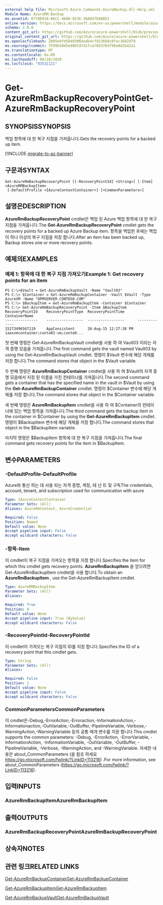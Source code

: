 ```yaml
---
external help file: Microsoft.Azure.Commands.AzureBackup.dll-Help.xml
Module Name: AzureRM.Backup
ms.assetid: 6778E018-B6CC-468A-823E-3DA047EA6B52
online version: https://docs.microsoft.com/en-us/powershell/module/azurerm.backup/get-azurermbackuprecoverypoint
schema: 2.0.0
content_git_url: https://github.com/Azure/azure-powershell/blob/preview/src/ResourceManager/AzureBackup/Commands.AzureBackup/help/Get-AzureRmBackupRecoveryPoint.md
original_content_git_url: https://github.com/Azure/azure-powershell/blob/preview/src/ResourceManager/AzureBackup/Commands.AzureBackup/help/Get-AzureRmBackupRecoveryPoint.md
ms.openlocfilehash: 2805ebfd5849306dadb4cf913660c8fac1602d79
ms.sourcegitcommit: f599b50d5e980197d1fca769378df90a842b42a1
ms.translationtype: MT
ms.contentlocale: ko-KR
ms.lasthandoff: 08/20/2020
ms.locfileid: "93531121"
---
```

# <span data-ttu-id="3a9e6-101">Get-AzureRmBackupRecoveryPoint</span><span class="sxs-lookup"><span data-stu-id="3a9e6-101">Get-AzureRmBackupRecoveryPoint</span></span>

## <span data-ttu-id="3a9e6-102">SYNOPSIS</span><span class="sxs-lookup"><span data-stu-id="3a9e6-102">SYNOPSIS</span></span>
<span data-ttu-id="3a9e6-103">백업 항목에 대 한 복구 지점을 가져옵니다.</span><span class="sxs-lookup"><span data-stu-id="3a9e6-103">Gets the recovery points for a backed up item.</span></span>

[!INCLUDE [migrate-to-az-banner](../../includes/migrate-to-az-banner.md)]

## <span data-ttu-id="3a9e6-104">구문과</span><span class="sxs-lookup"><span data-stu-id="3a9e6-104">SYNTAX</span></span>

```
Get-AzureRmBackupRecoveryPoint [[-RecoveryPointId] <String>] [-Item] <AzureRMBackupItem>
 [-DefaultProfile <IAzureContextContainer>] [<CommonParameters>]
```

## <span data-ttu-id="3a9e6-105">설명은</span><span class="sxs-lookup"><span data-stu-id="3a9e6-105">DESCRIPTION</span></span>
<span data-ttu-id="3a9e6-106">**AzureRmBackupRecoveryPoint** cmdlet은 백업 된 Azure 백업 항목에 대 한 복구 지점을 가져옵니다.</span><span class="sxs-lookup"><span data-stu-id="3a9e6-106">The **Get-AzureRmBackupRecoveryPoint** cmdlet gets the recovery points for a backed up Azure Backup item.</span></span>
<span data-ttu-id="3a9e6-107">항목을 백업한 후에는 백업이 하나 이상의 복구 지점을 저장 합니다.</span><span class="sxs-lookup"><span data-stu-id="3a9e6-107">After an item has been backed up, Backup stores one or more recovery points.</span></span>

## <span data-ttu-id="3a9e6-108">예제의</span><span class="sxs-lookup"><span data-stu-id="3a9e6-108">EXAMPLES</span></span>

### <span data-ttu-id="3a9e6-109">예제 1: 항목에 대 한 복구 지점 가져오기</span><span class="sxs-lookup"><span data-stu-id="3a9e6-109">Example 1: Get recovery points for an item</span></span>
```
PS C:\>$Vault = Get-AzureRmBackupVault -Name "Vault03"
PS C:\> $Container = Get-AzureRmBackupContainer -Vault $Vault -Type AzureVM -Name "DPMSERVER.CONTOSO.COM"
PS C:\> $BackupItem = Get-AzureRmBackupItem -Container $Container
PS C:\> Get-AzureRmBackupRecoveryPoint -Item $BackupItem
RecoveryPointId    RecoveryPointType  RecoveryPointTime      ContainerName
---------------    -----------------  -----------------      -------------
15273496567119     AppConsistent      26-Aug-15 12:27:38 PM  iaasvmcontainer;conto02-vm;conto0...
```

<span data-ttu-id="3a9e6-110">첫 번째 명령은 Get-AzureRmBackupVault cmdlet을 사용 하 여 Vault03 이라는 자격 증명 모음을 가져옵니다.</span><span class="sxs-lookup"><span data-stu-id="3a9e6-110">The first command gets the vault named Vault03 by using the Get-AzureRmBackupVault cmdlet.</span></span>
<span data-ttu-id="3a9e6-111">명령이 $Vault 변수에 해당 개체를 저장 합니다.</span><span class="sxs-lookup"><span data-stu-id="3a9e6-111">The command stores that object in the $Vault variable.</span></span>

<span data-ttu-id="3a9e6-112">두 번째 명령은 **AzureRmBackupContainer** cmdlet을 사용 하 여 $Vault의 자격 증명 모음에서 지정 된 이름을 가진 컨테이너를 가져옵니다.</span><span class="sxs-lookup"><span data-stu-id="3a9e6-112">The second command gets a container that has the specified name in the vault in $Vault by using the **Get-AzureRmBackupContainer** cmdlet.</span></span>
<span data-ttu-id="3a9e6-113">명령이 $Container 변수에 해당 개체를 저장 합니다.</span><span class="sxs-lookup"><span data-stu-id="3a9e6-113">The command stores that object in the $Container variable.</span></span>

<span data-ttu-id="3a9e6-114">세 번째 명령은 **AzureRmBackupItem** cmdlet을 사용 하 여 $Container의 컨테이너에 있는 백업 항목을 가져옵니다.</span><span class="sxs-lookup"><span data-stu-id="3a9e6-114">The third command gets the backup item in the container in $Container by using the **Get-AzureRmBackupItem** cmdlet.</span></span>
<span data-ttu-id="3a9e6-115">명령이 $BackupItem 변수에 해당 개체를 저장 합니다.</span><span class="sxs-lookup"><span data-stu-id="3a9e6-115">The command stores that object in the $BackupItem variable.</span></span>

<span data-ttu-id="3a9e6-116">마지막 명령은 $BackupItem 항목에 대 한 복구 지점을 가져옵니다.</span><span class="sxs-lookup"><span data-stu-id="3a9e6-116">The final command gets recovery points for the item in $BackupItem.</span></span>

## <span data-ttu-id="3a9e6-117">변수</span><span class="sxs-lookup"><span data-stu-id="3a9e6-117">PARAMETERS</span></span>

### <span data-ttu-id="3a9e6-118">-DefaultProfile</span><span class="sxs-lookup"><span data-stu-id="3a9e6-118">-DefaultProfile</span></span>
<span data-ttu-id="3a9e6-119">Azure와 통신 하는 데 사용 되는 자격 증명, 계정, 테 넌 트 및 구독</span><span class="sxs-lookup"><span data-stu-id="3a9e6-119">The credentials, account, tenant, and subscription used for communication with azure</span></span>

```yaml
Type: IAzureContextContainer
Parameter Sets: (All)
Aliases: AzureRmContext, AzureCredential

Required: False
Position: Named
Default value: None
Accept pipeline input: False
Accept wildcard characters: False
```

### <span data-ttu-id="3a9e6-120">-항목</span><span class="sxs-lookup"><span data-stu-id="3a9e6-120">-Item</span></span>
<span data-ttu-id="3a9e6-121">이 cmdlet이 복구 지점을 가져오는 항목을 지정 합니다.</span><span class="sxs-lookup"><span data-stu-id="3a9e6-121">Specifies the item for which this cmdlet gets recovery points.</span></span>
<span data-ttu-id="3a9e6-122">**AzureRmBackupItem** 을 얻으려면 Get-AzureRmBackupItem cmdlet을 사용 합니다.</span><span class="sxs-lookup"><span data-stu-id="3a9e6-122">To obtain an **AzureRmBackupItem** , use the Get-AzureRmBackupItem cmdlet.</span></span>

```yaml
Type: AzureRMBackupItem
Parameter Sets: (All)
Aliases: 

Required: True
Position: 0
Default value: None
Accept pipeline input: True (ByValue)
Accept wildcard characters: False
```

### <span data-ttu-id="3a9e6-123">-RecoveryPointId</span><span class="sxs-lookup"><span data-stu-id="3a9e6-123">-RecoveryPointId</span></span>
<span data-ttu-id="3a9e6-124">이 cmdlet이 가져오는 복구 지점의 ID를 지정 합니다.</span><span class="sxs-lookup"><span data-stu-id="3a9e6-124">Specifies the ID of a recovery point that this cmdlet gets.</span></span>

```yaml
Type: String
Parameter Sets: (All)
Aliases: 

Required: False
Position: 1
Default value: None
Accept pipeline input: False
Accept wildcard characters: False
```

### <span data-ttu-id="3a9e6-125">CommonParameters</span><span class="sxs-lookup"><span data-stu-id="3a9e6-125">CommonParameters</span></span>
<span data-ttu-id="3a9e6-126">이 cmdlet은-Debug,-ErrorAction,-Erroraction,-InformationAction,-Informationaction,-OutVariable,-OutBuffer,-PipelineVariable,-Verbose,-WarningAction,-WarningVariable 등의 공통 매개 변수를 지원 합니다.</span><span class="sxs-lookup"><span data-stu-id="3a9e6-126">This cmdlet supports the common parameters: -Debug, -ErrorAction, -ErrorVariable, -InformationAction, -InformationVariable, -OutVariable, -OutBuffer, -PipelineVariable, -Verbose, -WarningAction, and -WarningVariable.</span></span> <span data-ttu-id="3a9e6-127">자세한 내용은 about_CommonParameters (을 참조 하세요 https://go.microsoft.com/fwlink/?LinkID=113216) .</span><span class="sxs-lookup"><span data-stu-id="3a9e6-127">For more information, see about_CommonParameters (https://go.microsoft.com/fwlink/?LinkID=113216).</span></span>

## <span data-ttu-id="3a9e6-128">입력</span><span class="sxs-lookup"><span data-stu-id="3a9e6-128">INPUTS</span></span>

### <span data-ttu-id="3a9e6-129">AzureRmBackupItem</span><span class="sxs-lookup"><span data-stu-id="3a9e6-129">AzureRmBackupItem</span></span>

## <span data-ttu-id="3a9e6-130">출력</span><span class="sxs-lookup"><span data-stu-id="3a9e6-130">OUTPUTS</span></span>

### <span data-ttu-id="3a9e6-131">AzureRmBackupRecoveryPoint</span><span class="sxs-lookup"><span data-stu-id="3a9e6-131">AzureRmBackupRecoveryPoint</span></span>

## <span data-ttu-id="3a9e6-132">상속자</span><span class="sxs-lookup"><span data-stu-id="3a9e6-132">NOTES</span></span>

## <span data-ttu-id="3a9e6-133">관련 링크</span><span class="sxs-lookup"><span data-stu-id="3a9e6-133">RELATED LINKS</span></span>

[<span data-ttu-id="3a9e6-134">Get-AzureRmBackupContainer</span><span class="sxs-lookup"><span data-stu-id="3a9e6-134">Get-AzureRmBackupContainer</span></span>](./Get-AzureRmBackupContainer.md)

[<span data-ttu-id="3a9e6-135">Get-AzureRmBackupItem</span><span class="sxs-lookup"><span data-stu-id="3a9e6-135">Get-AzureRmBackupItem</span></span>](./Get-AzureRmBackupItem.md)

[<span data-ttu-id="3a9e6-136">Get-AzureRmBackupVault</span><span class="sxs-lookup"><span data-stu-id="3a9e6-136">Get-AzureRmBackupVault</span></span>](./Get-AzureRmBackupVault.md)


